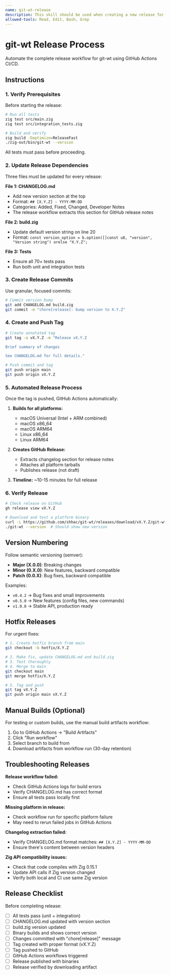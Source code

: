```yaml
---
name: git-wt-release
description: This skill should be used when creating a new release for git-wt, including version bumping, changelog updates, tagging, and publishing through GitHub Actions. Invoked when creating releases, bumping versions, publishing releases, or preparing release tags.
allowed-tools: Read, Edit, Bash, Grep
---
```


# git-wt Release Process

Automate the complete release workflow for git-wt using GitHub Actions CI/CD.

## Instructions

### 1. Verify Prerequisites

Before starting the release:

```bash
# Run all tests
zig test src/main.zig
zig test src/integration_tests.zig

# Build and verify
zig build -Doptimize=ReleaseFast
./zig-out/bin/git-wt --version
```

All tests must pass before proceeding.

### 2. Update Release Dependencies

Three files must be updated for every release:

**File 1: CHANGELOG.md**
- Add new version section at the top
- Format: `## [X.Y.Z] - YYYY-MM-DD`
- Categories: Added, Fixed, Changed, Developer Notes
- The release workflow extracts this section for GitHub release notes

**File 2: build.zig**
- Update default version string on line 20
- Format: `const version_option = b.option([]const u8, "version", "Version string") orelse "X.Y.Z";`

**File 3: Tests**
- Ensure all 70+ tests pass
- Run both unit and integration tests

### 3. Create Release Commits

Use granular, focused commits:

```bash
# Commit version bump
git add CHANGELOG.md build.zig
git commit -m "chore[release]: bump version to X.Y.Z"
```

### 4. Create and Push Tag

```bash
# Create annotated tag
git tag -a vX.Y.Z -m "Release vX.Y.Z

Brief summary of changes

See CHANGELOG.md for full details."

# Push commit and tag
git push origin main
git push origin vX.Y.Z
```

### 5. Automated Release Process

Once the tag is pushed, GitHub Actions automatically:

1. **Builds for all platforms:**
   - macOS Universal (Intel + ARM combined)
   - macOS x86_64
   - macOS ARM64
   - Linux x86_64
   - Linux ARM64

2. **Creates GitHub Release:**
   - Extracts changelog section for release notes
   - Attaches all platform tarballs
   - Publishes release (not draft)

3. **Timeline:** ~10-15 minutes for full release

### 6. Verify Release

```bash
# Check release on GitHub
gh release view vX.Y.Z

# Download and test a platform binary
curl -L https://github.com/shhac/git-wt/releases/download/vX.Y.Z/git-wt-macos-universal.tar.gz | tar xz
./git-wt --version  # Should show new version
```

## Version Numbering

Follow semantic versioning (semver):

- **Major (X.0.0)**: Breaking changes
- **Minor (0.X.0)**: New features, backward compatible
- **Patch (0.0.X)**: Bug fixes, backward compatible

Examples:
- `v0.4.2` → Bug fixes and small improvements
- `v0.5.0` → New features (config files, new commands)
- `v1.0.0` → Stable API, production ready

## Hotfix Releases

For urgent fixes:

```bash
# 1. Create hotfix branch from main
git checkout -b hotfix/X.Y.Z

# 2. Make fix, update CHANGELOG.md and build.zig
# 3. Test thoroughly
# 4. Merge to main
git checkout main
git merge hotfix/X.Y.Z

# 5. Tag and push
git tag vX.Y.Z
git push origin main vX.Y.Z
```

## Manual Builds (Optional)

For testing or custom builds, use the manual build artifacts workflow:

1. Go to GitHub Actions → "Build Artifacts"
2. Click "Run workflow"
3. Select branch to build from
4. Download artifacts from workflow run (30-day retention)

## Troubleshooting Releases

**Release workflow failed:**
- Check GitHub Actions logs for build errors
- Verify CHANGELOG.md has correct format
- Ensure all tests pass locally first

**Missing platform in release:**
- Check workflow run for specific platform failure
- May need to rerun failed jobs in GitHub Actions

**Changelog extraction failed:**
- Verify CHANGELOG.md format matches: `## [X.Y.Z] - YYYY-MM-DD`
- Ensure there's content between version headers

**Zig API compatibility issues:**
- Check that code compiles with Zig 0.15.1
- Update API calls if Zig version changed
- Verify both local and CI use same Zig version

## Release Checklist

Before completing release:

- [ ] All tests pass (unit + integration)
- [ ] CHANGELOG.md updated with version section
- [ ] build.zig version updated
- [ ] Binary builds and shows correct version
- [ ] Changes committed with "chore[release]" message
- [ ] Tag created with proper format (vX.Y.Z)
- [ ] Tag pushed to GitHub
- [ ] GitHub Actions workflows triggered
- [ ] Release published with binaries
- [ ] Release verified by downloading artifact
